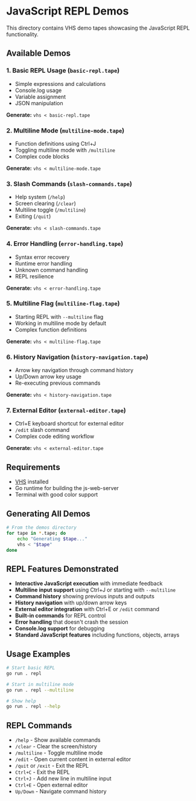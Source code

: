 # JavaScript REPL Demos

This directory contains VHS demo tapes showcasing the JavaScript REPL functionality.

## Available Demos

### 1. Basic REPL Usage (`basic-repl.tape`)
- Simple expressions and calculations
- Console.log usage
- Variable assignment
- JSON manipulation

**Generate:** `vhs < basic-repl.tape`

### 2. Multiline Mode (`multiline-mode.tape`)
- Function definitions using Ctrl+J
- Toggling multiline mode with `/multiline`
- Complex code blocks

**Generate:** `vhs < multiline-mode.tape`

### 3. Slash Commands (`slash-commands.tape`)
- Help system (`/help`)
- Screen clearing (`/clear`)
- Multiline toggle (`/multiline`)
- Exiting (`/quit`)

**Generate:** `vhs < slash-commands.tape`

### 4. Error Handling (`error-handling.tape`)
- Syntax error recovery
- Runtime error handling
- Unknown command handling
- REPL resilience

**Generate:** `vhs < error-handling.tape`

### 5. Multiline Flag (`multiline-flag.tape`)
- Starting REPL with `--multiline` flag
- Working in multiline mode by default
- Complex function definitions

**Generate:** `vhs < multiline-flag.tape`

### 6. History Navigation (`history-navigation.tape`)
- Arrow key navigation through command history
- Up/Down arrow key usage
- Re-executing previous commands

**Generate:** `vhs < history-navigation.tape`

### 7. External Editor (`external-editor.tape`)
- Ctrl+E keyboard shortcut for external editor
- `/edit` slash command
- Complex code editing workflow

**Generate:** `vhs < external-editor.tape`

## Requirements

- [VHS](https://github.com/charmbracelet/vhs) installed
- Go runtime for building the js-web-server
- Terminal with good color support

## Generating All Demos

```bash
# From the demos directory
for tape in *.tape; do
    echo "Generating $tape..."
    vhs < "$tape"
done
```

## REPL Features Demonstrated

- **Interactive JavaScript execution** with immediate feedback
- **Multiline input support** using Ctrl+J or starting with `--multiline`
- **Command history** showing previous inputs and outputs
- **History navigation** with up/down arrow keys
- **External editor integration** with Ctrl+E or `/edit` command
- **Built-in commands** for REPL control
- **Error handling** that doesn't crash the session
- **Console.log support** for debugging
- **Standard JavaScript features** including functions, objects, arrays

## Usage Examples

```bash
# Start basic REPL
go run . repl

# Start in multiline mode
go run . repl --multiline

# Show help
go run . repl --help
```

## REPL Commands

- `/help` - Show available commands
- `/clear` - Clear the screen/history
- `/multiline` - Toggle multiline mode
- `/edit` - Open current content in external editor
- `/quit` or `/exit` - Exit the REPL
- `Ctrl+C` - Exit the REPL
- `Ctrl+J` - Add new line in multiline input
- `Ctrl+E` - Open external editor
- `Up/Down` - Navigate command history
